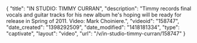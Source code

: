 {
    "title": "IN STUDIO: TIMMY CURRAN",
    "description": "Timmy records final vocals and guitar tracks for his new album he's hoping will be ready for release in Spring of 2011. Video: Mark Choiniere.",
    "videoid": "158747",
    "date_created": "1398292509",
    "date_modified": "1418181334",
    "type": "captivate",
    "layout": "video",
    "url": "\/v\/in-studio-timmy-curran\/158747"
}